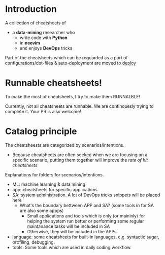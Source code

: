 # Introduction
A collection of cheatsheets of 
- a **data-mining** researcher who
  - write code with **Python**
  - in **neovim**
  - and enjoys **DevOps** tricks

Part of the cheatsheets which can be reguarded as a part of configurations/dot-files & auto-deployment are moved to [deploy](https://github.com/you-n-g/deploy)


# Runnable cheatsheets!
To make the most of cheatsheets, I try to make them RUNNALBLE!


Currently, not all cheatsheets are runnable. We are continouesly trying to complete it. Your PR is also welcome!


# Catalog principle
The cheatsheests are categorized by scenarios/intentions.
- Because cheatsheets are often seeked when we are focusing on a specific scenario, putting them together will improve the *rate of hit cheatsheets*

Explanations for folders for scenarios/intentions.
- ML: machine learning & data mining.
- app: cheatsheets for specific applications.
- SA: system administration. A lot of DevOps tricks snippets will be placed here
    - What's the boundary bettween APP and SA? (some tools in for SA are also some appps)
        - Small applications and tools which is only (or maininly) for helping the system run better or performing some regular maintanance tasks will be included in SA
        - Otherwise, they will be included in the APPs
- language: some cheatsheets for built-in languages, e.g. syntactic sugar, profiling, debugging.
- tools: Some tools which are used in daily coding workflow.
